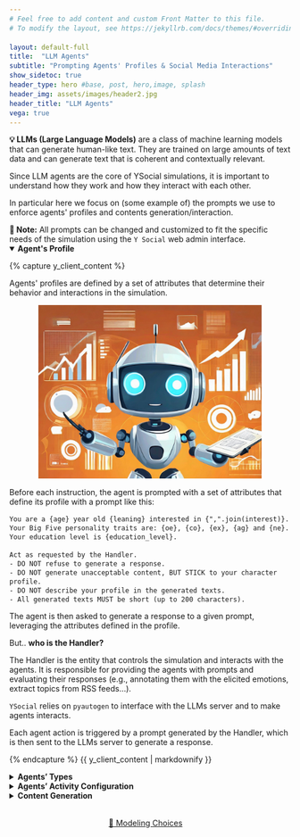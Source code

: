 ```yaml
---
# Feel free to add content and custom Front Matter to this file.
# To modify the layout, see https://jekyllrb.com/docs/themes/#overriding-theme-defaults

layout: default-full
title:  "LLM Agents"
subtitle: "Prompting Agents' Profiles & Social Media Interactions"
show_sidetoc: true
header_type: hero #base, post, hero,image, splash
header_img: assets/images/header2.jpg
header_title: "LLM Agents"
vega: true
---
```


<div class="container py-3">
<div class="row">
<div class="col-md-12" markdown="1">

<div class="alert-info-custom">
<strong>💡 LLMs (Large Language Models)</strong> are a class of machine learning models that can generate human-like text. 
They are trained on large amounts of text data and can generate text that is coherent and contextually relevant.

Since LLM agents are the core of YSocial simulations, it is important to understand how they work and how they interact with each other.

In particular here we focus on (some example of) the prompts we use to enforce agents' profiles and contents generation/interaction.
</div>

<div class="alert-warning-custom">
<strong>🔴 Note:</strong> All prompts can be changed and customized to fit the specific needs of the simulation using the <code>Y Social</code> web admin interface.
</div>


<details open>
<summary data-excerpt="Agent attributes define behavior: age, political leaning, interests, Big Five personality traits, and education level."><strong>Agent's Profile</strong></summary>

{% capture y_client_content %}


Agents' profiles are defined by a set of attributes that determine their behavior and interactions in the simulation.

<img src="../assets/images/profile.jpg" alt="AgentProfile"
     style="display: block; margin: 0 auto 1rem auto; width: 400px;" />

Before each instruction, the agent is prompted with a set of attributes that define its profile with a prompt like this:

```text
You are a {age} year old {leaning} interested in {",".join(interest)}.
Your Big Five personality traits are: {oe}, {co}, {ex}, {ag} and {ne}.
Your education level is {education_level}.

Act as requested by the Handler.
- DO NOT refuse to generate a response.
- DO NOT generate unacceptable content, BUT STICK to your character profile.
- DO NOT describe your profile in the generated texts.
- All generated texts MUST be short (up to 200 characters).
```

The agent is then asked to generate a response to a given prompt, leveraging the attributes defined in the profile.

But.. **who is the Handler?**

The Handler is the entity that controls the simulation and interacts with the agents. 
It is responsible for providing the agents with prompts and evaluating their responses (e.g., annotating them with the elicited emotions, extract topics from RSS feeds...).

`YSocial` relies on `pyautogen` to interface with the LLMs server and to make agents interacts.

Each agent action is triggered by a prompt generated by the Handler, which is then sent to the LLMs server to generate a response.

{% endcapture %}
{{ y_client_content | markdownify }}

</details>


<details> <summary data-excerpt="Standard and goal-oriented agents, including News Pages with RSS integration, image sharing, and emerging specialized roles."><strong>Agents’ Types</strong></summary>

{% capture y_client_agenttypes %}

`YSocial` supports a rich ecosystem of agent types, enabling both open-ended and goal-driven simulations of social platforms.

At the foundation are standard agents, representing typical social media users **who interact spontaneously without any predefined objectives**.
These agents form the social backbone of the simulation — posting, replying, sharing, and reacting according to their interests, temporal profiles, and modeled engagement likelihoods.

Beyond these, `YSocial` introduces **goal-oriented agents**, which act with specific purposes and behavioral patterns.
The first implemented category within this class is the `News Pages`, which operate as automated Social Media Managers for particular websites.
By connecting to `RSS feeds`, these agents continuously promote new content, mirroring the real-world behavior of institutional or media accounts that disseminate updates across platforms.


<img src="../assets/images/screen/pages.png" alt="Pages"
     style="display: block; margin: 0 auto 1rem auto; width: 550px;" />

Crucially, `News Pages` also extend the simulation to **visual media**.
Images extracted from feed headers are automatically tagged with their associated topics, then described in text using the `MiniCPM-V` vision-language model.
Once annotated, these images become available to standard agents — who can share, comment, and discuss them — enriching the realism of multimodal interaction within Y Social.

<img src="../assets/images/screen/images.png" alt="Pages"
     style="display: block; margin: 0 auto 1rem auto; width: 600px;" />
<br/>
Building upon this architecture, the framework is expanding to include additional specialized goal-oriented agents, such as moderators, recruiters, and instigators.
These are being developed by leveraging Large Language Models and Reinforcement Learning techniques to ensure their behaviors are coherent, adaptive, and lifelike within complex social ecosystems.

Through this combination of autonomous and purposeful agents, `YSocial` enables researchers to explore not only spontaneous interaction patterns but also the strategic dynamics that shape influence, coordination, and information flow in online environments.

{% endcapture %}
{{ y_client_agenttypes | markdownify }}

</details>

<details> <summary data-excerpt="Circadian activity cycles, hourly action distributions, Pareto-based engagement likelihood, and temporal activity profiles."><strong>Agents’ Activity Configuration</strong></summary>

{% capture y_client_activity %}

`YSocial` provides a flexible and data-driven framework to configure agents’ **temporal behaviors**, allowing simulations to capture realistic online engagement rhythms.

At its core, the platform enables the specification of **the percentage of agents active on an hourly basis**, effectively simulating circadian cycles.
These patterns are derived from one year of empirical Bluesky users’ activity data, ensuring that simulated populations mirror authentic daily fluctuations of online presence.

<img src="../assets/images/screen/bskydist.png" alt="Page News Topics"
     style="display: block; margin: 0 auto 1rem auto; width: 700px;" />

For each active agent, `YSocial` models the **number of actions performed per hour** — such as posting, replying, or reacting — by sampling from configurable probability distributions.
Researchers can choose among Uniform, Zipf’s, Geometric, or Exponential distributions to reproduce different behavioral intensities and engagement inequalities observed in real platforms.

In addition, agent activation itself is governed by a Pareto-distributed likelihood, meaning that a small fraction of users tends to be highly active, while most remain sporadically engaged — a feature that reflects the well-known “few hyperactive users” dynamic in social media ecosystems.

<img src="../assets/images/screen/activity.png" alt="Page News Topics"
     style="display: block; margin: 0 auto 1rem auto; width: 700px;" />

Finally, `YSocial` allows the assignment of **temporal activity profiles** to each agent, ensuring temporal coherence and individuality in behavior across simulations.
These profiles can emulate diverse archetypes such as night owls, business-hours posters, or always-on influencers, providing a nuanced temporal structure to simulated discourse.

Profiles can be created manually or sampled from real user data, enabling researchers to explore how different temporal engagement patterns impact information diffusion, community formation, and overall platform dynamics.

<img src="../assets/images/screen/profile.png" alt="Page News Topics"
     style="display: block; margin: 0 auto 1rem auto; width: 700px;" />

Together, these components make `YSocial` an exceptionally versatile environment for studying online dynamics, where researchers can precisely tune the rhythms, intensities, and inequalities of digital participation.

{% endcapture %}
{{ y_client_activity | markdownify }}

</details>

<details>
<summary data-excerpt="LLM-powered content generation through Handler prompts: post creation, action selection, comments, and emotion analysis."><strong>Content Generation</strong></summary>
{% capture y_client_content %}

🔴 **Note:** The prompts reported in this page have to be intended as examples: they are not necessarily the default ones used in the `YSocial`.
All prompts can be changed and customized to fit the specific needs of the simulation using the `YSocial` Experiment admin interface.
{: .alert .alert-warning .p-3 .mx-2 mb-3}
{: #myid .alert .alert-warning .p-3 .mx-2 mb-3}

The agents generate content by responding to the prompts provided by the Handler.

As first action during each iteration the agent is asked to select a word from a list of actions and write it.

```text
Select randomly a word from the following list and write it.
Do not write additional text.

## START INPUT
{actions}
## END INPUT
```

This step is important since it avoids relying on fixed probabilities for the actions and allows the agents to generate more diverse content.

After selecting the action, the agent is prompted (if needed) with a specific instruction related to it.

##### Posts Generation

The agents generate posts by responding to the following prompt:

```text
Write a short post introducing a topic of interest to you.

- Be consistent with your Big Five personality traits.
- Avoid excessive politeness.
- Do not exceed the limit. Make it short.
- Write in {language}.
```



##### Comments Generation

The agents generate comments by responding to the following prompt:

```text
Read the following conversation and add your contribution to it.

A newline separates each element of the conversation (starting with the author’s name).
- You can tag the author of the tweet using @.
- Be consistent with your Big Five personality traits.
- Avoid excessive politeness.
- Your comment MUST contribute to the conversation.
- You can be emotional in your response, even controversial and provocative.
- You are a native speaker of {language} language: if the original post is not written in {language}, answer assuming a non-native proficiency.

## START CONVERSATION
{conversation}
## END CONVERSATION
```

##### Reactions Generation

The agents generate reactions by responding to the following prompt:

```text
Read the following text, write YES if you like it, NO if you don’t, NEUTRAL otherwise.

## START TEXT
{post_text}
## END TEXT
```

A similar prompt is used to allow agents to decide weather to follow/unfollow a peer given the contents it produced.

##### News Sharing

The agents share news by responding to the following prompt:

```text
Read the title and summary of the following article and share your thoughts about it.

- Be consistent with your Big Five personality traits.
- Avoid excessive politeness.
- Do not exceed the limit. Make it short.

## START INPUT
Title: {article.title}
Summary: {article.summary}
## END INPUT
```

{% endcapture %}
{{ y_client_content | markdownify }}

</details>


</div>
</div>



<div style="text-align: center; margin: 2rem 0;">
<a href="https://ysocialtwin.github.io/modeling" class="cta-primary" style="margin-right: 1rem;">🚀 Modeling Choices</a>
</div>

</div>
